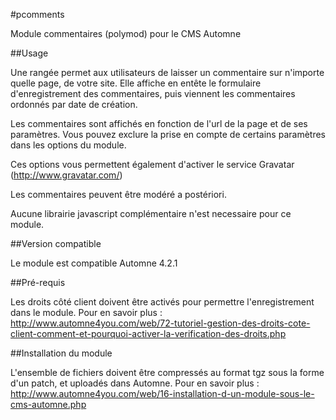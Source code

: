 #pcomments

Module commentaires (polymod) pour le CMS Automne

##Usage

Une rangée permet aux utilisateurs de laisser un commentaire sur n'importe quelle page, de votre site.
Elle affiche en entête le formulaire d'enregistrement des commentaires, puis viennent les commentaires ordonnés par date de création.

Les commentaires sont affichés en fonction de l'url de la page et de ses paramètres.
Vous pouvez exclure la prise en compte de certains paramètres dans les options du module.

Ces options vous permettent également d'activer le service Gravatar (http://www.gravatar.com/)

Les commentaires peuvent être modéré a postériori.

Aucune librairie javascript complémentaire n'est necessaire pour ce module.

##Version compatible

Le module est compatible Automne 4.2.1

##Pré-requis

Les droits côté client doivent être activés pour permettre l'enregistrement dans le module.
Pour en savoir plus : http://www.automne4you.com/web/72-tutoriel-gestion-des-droits-cote-client-comment-et-pourquoi-activer-la-verification-des-droits.php

##Installation du module

L'ensemble de fichiers doivent être compressés au format tgz sous la forme d'un patch, et uploadés dans Automne.
Pour en savoir plus : http://www.automne4you.com/web/16-installation-d-un-module-sous-le-cms-automne.php

